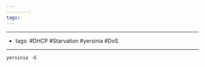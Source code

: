 ```yaml
---
--------: 
tags:
---
```


-------------------
- tags: #DHCP #Starvation #yersinia #DoS
------------

```
yersinia -G
```


